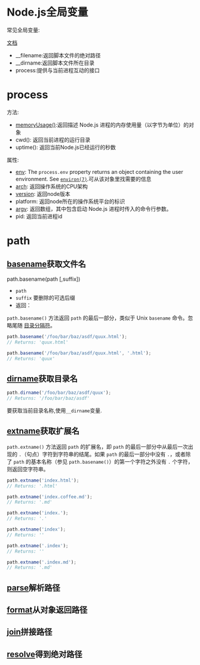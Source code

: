 # Node.js全局变量

常见全局变量:

[文档](https://nodejs.cn/api/globals.html#%E5%85%A8%E5%B1%80%E5%AF%B9%E8%B1%A1)

- \__filename:返回脚本文件的绝对路径
- \__dirname:返回脚本文件所在目录
- process:提供与当前进程互动的接口



# process



方法:

- [memoryUsage()](https://nodejs.cn/api/process.html#processmemoryusage):返回描述 Node.js 进程的内存使用量（以字节为单位）的对象
- cwd(): 返回当前进程的运行目录
- uptime(): 返回当前Node.js已经运行的秒数



属性:

- [env](https://nodejs.cn/api/process.html#processenv): The `process.env` property returns an object containing the user environment. See [`environ(7)`](http://man7.org/linux/man-pages/man7/environ.7.html).可从该对象里找需要的信息
- [arch](https://nodejs.cn/api/process.html#processarch): 返回操作系统的CPU架构
- [version](https://nodejs.cn/api/process.html#processversion): 返回node版本
- platform: 返回node所在的操作系统平台的标识
- [argv](https://nodejs.cn/api/process.html#processargv): 返回数组，其中包含启动 Node.js 进程时传入的命令行参数。
- pid: 返回当前进程id



# path



## [basename](https://nodejs.cn/api/path.html#pathbasenamepath-suffix)获取文件名

path.basename(path [,suffix])

- `path`  <string>
- `suffix` <string> 要删除的可选后缀
- 返回：<string>



`path.basename()` 方法返回 `path` 的最后一部分，类似于 Unix `basename` 命令。忽略尾随 [目录分隔符](https://nodejs.cn/api/path.html#pathsep)。

~~~javascript
path.basename('/foo/bar/baz/asdf/quux.html');
// Returns: 'quux.html'

path.basename('/foo/bar/baz/asdf/quux.html', '.html');
// Returns: 'quux'
~~~





## [dirname](https://nodejs.cn/api/path.html#pathdirnamepath)获取目录名



~~~javascript
path.dirname('/foo/bar/baz/asdf/quux');
// Returns: '/foo/bar/baz/asdf'
~~~

要获取当前目录名称,使用`__dirname`变量.



## [extname]()获取扩展名

`path.extname()` 方法返回 `path` 的扩展名，即 `path` 的最后一部分中从最后一次出现的 `.`（句点）字符到字符串的结尾。如果 `path` 的最后一部分中没有 `.`，或者除了 `path` 的基本名称（参见 `path.basename()`）的第一个字符之外没有 `.` 个字符，则返回空字符串。



~~~javascript
path.extname('index.html');
// Returns: '.html'

path.extname('index.coffee.md');
// Returns: '.md'

path.extname('index.');
// Returns: '.'

path.extname('index');
// Returns: ''

path.extname('.index');
// Returns: ''

path.extname('.index.md');
// Returns: '.md'
~~~



## [parse](https://nodejs.cn/api/path.html#pathparsepath)解析路径



## [format](https://nodejs.cn/api/path.html#pathformatpathobject)从对象返回路径



## [join](https://nodejs.cn/api/path.html#pathjoinpaths)拼接路径



## [resolve](https://nodejs.cn/api/path.html#pathresolvepaths)得到绝对路径


